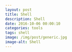 ```yaml
---
layout: post
title: Shell
description: Shell
date: 2016-10-06 00:00:10
categories: tools
tags: shell
image: /img/post/generic.jpg
image-alt: Shell
---
```

